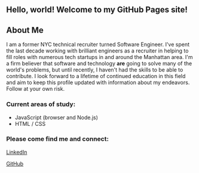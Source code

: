 ## Hello, world! Welcome to my GitHub Pages site!

## About Me

I am a former NYC technical recruiter turned Software Engineer.  I've spent the last decade working with brilliant engineers as a recruiter in helping to fill roles with numerous tech startups in and around the Manhattan area.  I'm a firm believer that software and technology **are** going to solve many of the world's problems, but until recently, I haven't had the skills to be able to contribute. I look forward to a lifetime of continued education in this field and aim to keep this profile updated with information about my endeavors.  Follow at your own risk.  



### Current areas of study:
- JavaScript (browser and Node.js)
- HTML / CSS



### Please come find me and connect:
[LinkedIn](https://www.linkedin.com/in/colerutledge)

[GitHub](https://github.com/ColeRutledge)
